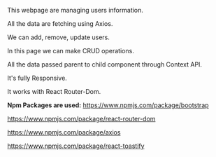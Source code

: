 This webpage are managing users information.

All the data are fetching using Axios.

We can add, remove, update users.

In this page we can make CRUD operations.

All the data passed parent to child component through Context API.

It's fully Responsive.

It works with React Router-Dom.

**Npm Packages are used:**
https://www.npmjs.com/package/bootstrap

https://www.npmjs.com/package/react-router-dom

https://www.npmjs.com/package/axios

https://www.npmjs.com/package/react-toastify
